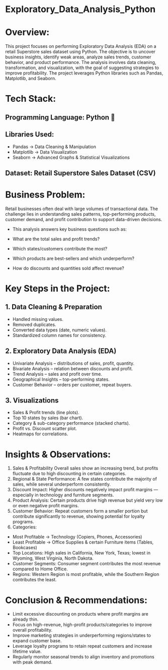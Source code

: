 # Exploratory_Data_Analysis_Python

# Overview: 
This project focuses on performing Exploratory Data Analysis (EDA) on a retail Superstore sales dataset using Python. The objective is to uncover business insights, identify weak areas, analyze sales trends, customer behavior, and product performance. The analysis involves data cleaning, transformation, and visualization, with the goal of suggesting strategies to improve profitability. The project leverages Python libraries such as Pandas, Matplotlib, and Seaborn.

# Tech Stack: 

## Programming Language: Python 🐍
## Libraries Used:
- Pandas → Data Cleaning & Manipulation
- Matplotlib → Data Visualization
- Seaborn → Advanced Graphs & Statistical Visualizations
## Dataset: Retail Superstore Sales Dataset (CSV)

# Business Problem:
Retail businesses often deal with large volumes of transactional data.
The challenge lies in understanding sales patterns, top-performing products, customer demand, and profit contribution to support data-driven decisions.

- This analysis answers key business questions such as:

- What are the total sales and profit trends?

- Which states/customers contribute the most?

- Which products are best-sellers and which underperform?

- How do discounts and quantities sold affect revenue?

# Key Steps in the Project: 
## 1. Data Cleaning & Preparation
- Handled missing values.
- Removed duplicates.
- Converted data types (date, numeric values).
- Standardized column names for consistency.

## 2. Exploratory Data Analysis (EDA)
- Univariate Analysis – distributions of sales, profit, quantity.
- Bivariate Analysis – relation between discounts and profit.
- Trend Analysis – sales and profit over time.
- Geographical Insights – top-performing states.
- Customer Behavior – orders per customer, repeat buyers.

## 3. Visualizations
- Sales & Profit trends (line plots).
- Top 10 states by sales (bar chart).
- Category & sub-category performance (stacked charts).
- Profit vs. Discount scatter plot.
- Heatmaps for correlations.

# Insights & Observations:  
1) Sales & Profitability
Overall sales show an increasing trend, but profits fluctuate due to high discounting in certain categories.
2) Regional & State Performance:
A few states contribute the majority of sales, while several underperform consistently.
3) Discount Impact:
Higher discounts negatively impact profit margins — especially in technology and furniture segments.
4) Product Analysis:
Certain products drive high revenue but yield very low or even negative profit margins.
5) Customer Behavior:
Repeat customers form a smaller portion but contribute significantly to revenue, showing potential for loyalty programs.
6) Categories:
- Most Profitable → Technology (Copiers, Phones, Accessories)
- Least Profitable → Office Supplies & certain Furniture items (Tables, Bookcases)
- Top Locations: High sales in California, New York, Texas; lowest in Wyoming, West Virginia, North Dakota.
- Customer Segments: Consumer segment contributes the most revenue compared to Home Office.
- Regions: Western Region is most profitable, while the Southern Region contributes the least.

# Conclusion & Recommendations:
- Limit excessive discounting on products where profit margins are already thin.
- Focus on high-revenue, high-profit products/categories to improve overall profitability.
- Improve marketing strategies in underperforming regions/states to expand customer base.
- Leverage loyalty programs to retain repeat customers and increase lifetime value.
- Regularly monitor seasonal trends to align inventory and promotions with peak demand.
